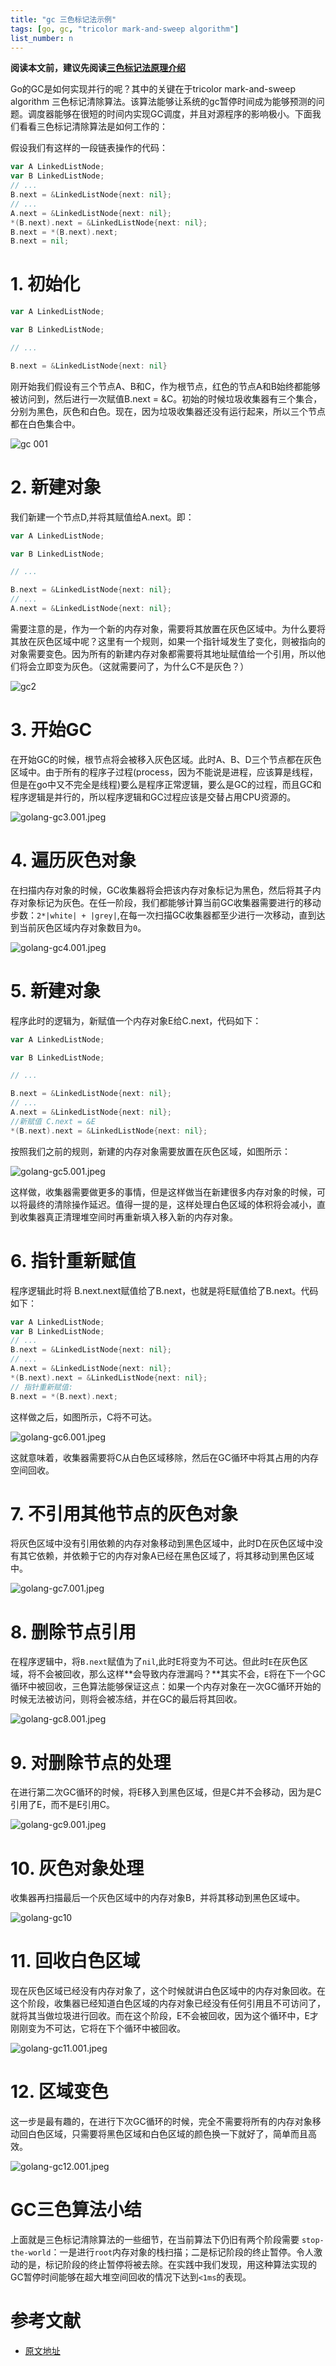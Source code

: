 ```yaml
---
title: "gc 三色标记法示例"
tags: [go, gc, "tricolor mark-and-sweep algorithm"]
list_number: n
---
```


**阅读本文前，建议先阅读[三色标记法原理介绍](http://localhost:4001/go/2019/05/21/gc-tricolor-algorithm/)**

Go的GC是如何实现并行的呢？其中的关键在于tricolor mark-and-sweep algorithm 三色标记清除算法。该算法能够让系统的gc暂停时间成为能够预测的问题。调度器能够在很短的时间内实现GC调度，并且对源程序的影响极小。下面我们看看三色标记清除算法是如何工作的：

假设我们有这样的一段链表操作的代码：

```go
var A LinkedListNode;
var B LinkedListNode;
// ...
B.next = &LinkedListNode{next: nil};
// ...
A.next = &LinkedListNode{next: nil};
*(B.next).next = &LinkedListNode{next: nil};
B.next = *(B.next).next;
B.next = nil;
```


# 1. 初始化
```go
var A LinkedListNode;

var B LinkedListNode;

// ...

B.next = &LinkedListNode{next: nil}
```
刚开始我们假设有三个节点A、B和C，作为根节点，红色的节点A和B始终都能够被访问到，然后进行一次赋值B.next = &C。初始的时候垃圾收集器有三个集合，分别为黑色，灰色和白色。现在，因为垃圾收集器还没有运行起来，所以三个节点都在白色集合中。

![gc 001](/assets/images/2019/0521/gc-demo-1.jpeg)

# 2. 新建对象
我们新建一个节点D,并将其赋值给A.next。即：
```go
var A LinkedListNode;

var B LinkedListNode;

// ...

B.next = &LinkedListNode{next: nil};
// ...
A.next = &LinkedListNode{next: nil};
```
需要注意的是，作为一个新的内存对象，需要将其放置在灰色区域中。为什么要将其放在灰色区域中呢？这里有一个规则，如果一个指针域发生了变化，则被指向的对象需要变色。因为所有的新建内存对象都需要将其地址赋值给一个引用，所以他们将会立即变为灰色。（这就需要问了，为什么C不是灰色？）

![gc2](/assets/images/2019/0521/gc-demo-2.jpeg)

# 3. 开始GC
在开始GC的时候，根节点将会被移入灰色区域。此时A、B、D三个节点都在灰色区域中。由于所有的程序子过程(process，因为不能说是进程，应该算是线程，但是在go中又不完全是线程)要么是程序正常逻辑，要么是GC的过程，而且GC和程序逻辑是并行的，所以程序逻辑和GC过程应该是交替占用CPU资源的。

![golang-gc3.001.jpeg](/assets/images/2019/0521/gc-demo-3.jpeg)

# 4. 遍历灰色对象
在扫描内存对象的时候，GC收集器将会把该内存对象标记为黑色，然后将其子内存对象标记为灰色。在任一阶段，我们都能够计算当前GC收集器需要进行的移动步数：`2*|white| + |grey|`,在每一次扫描GC收集器都至少进行一次移动，直到达到当前灰色区域内存对象数目为`0`。

![golang-gc4.001.jpeg](/assets/images/2019/0521/gc-demo-4.jpeg)

# 5. 新建对象
程序此时的逻辑为，新赋值一个内存对象E给C.next，代码如下：
```go
var A LinkedListNode;

var B LinkedListNode;

// ...

B.next = &LinkedListNode{next: nil};
// ...
A.next = &LinkedListNode{next: nil};
//新赋值 C.next = &E
*(B.next).next = &LinkedListNode{next: nil};
```
按照我们之前的规则，新建的内存对象需要放置在灰色区域，如图所示：

![golang-gc5.001.jpeg](/assets/images/2019/0521/gc-demo-5.jpeg)

这样做，收集器需要做更多的事情，但是这样做当在新建很多内存对象的时候，可以将最终的清除操作延迟。值得一提的是，这样处理白色区域的体积将会减小，直到收集器真正清理堆空间时再重新填入移入新的内存对象。

# 6. 指针重新赋值
程序逻辑此时将 B.next.next赋值给了B.next，也就是将E赋值给了B.next。代码如下：
```go
var A LinkedListNode;
var B LinkedListNode;
// ...
B.next = &LinkedListNode{next: nil};
// ...
A.next = &LinkedListNode{next: nil};
*(B.next).next = &LinkedListNode{next: nil};
// 指针重新赋值:
B.next = *(B.next).next;
```
这样做之后，如图所示，C将不可达。

![golang-gc6.001.jpeg](/assets/images/2019/0521/gc-demo-6.jpeg)

这就意味着，收集器需要将C从白色区域移除，然后在GC循环中将其占用的内存空间回收。

# 7. 不引用其他节点的灰色对象
将灰色区域中没有引用依赖的内存对象移动到黑色区域中，此时D在灰色区域中没有其它依赖，并依赖于它的内存对象A已经在黑色区域了，将其移动到黑色区域中。

![golang-gc7.001.jpeg](/assets/images/2019/0521/gc-demo-7.jpeg)

# 8. 删除节点引用
在程序逻辑中，将`B.next`赋值为了`nil`,此时E将变为不可达。但此时`E`在灰色区域，将不会被回收，那么这样**会导致内存泄漏吗？**其实不会，`E`将在下一个GC循环中被回收，三色算法能够保证这点：如果一个内存对象在一次GC循环开始的时候无法被访问，则将会被冻结，并在GC的最后将其回收。

![golang-gc8.001.jpeg](/assets/images/2019/0521/gc-demo-8.jpeg)

# 9. 对删除节点的处理
在进行第二次GC循环的时候，将E移入到黑色区域，但是C并不会移动，因为是C引用了E，而不是E引用C。

![golang-gc9.001.jpeg](/assets/images/2019/0521/gc-demo-9.jpeg)

# 10. 灰色对象处理
收集器再扫描最后一个灰色区域中的内存对象B，并将其移动到黑色区域中。

![golang-gc10](/assets/images/2019/0521/gc-demo-10.jpeg)

# 11. 回收白色区域
现在灰色区域已经没有内存对象了，这个时候就讲白色区域中的内存对象回收。在这个阶段，收集器已经知道白色区域的内存对象已经没有任何引用且不可访问了，就将其当做垃圾进行回收。而在这个阶段，E不会被回收，因为这个循环中，E才刚刚变为不可达，它将在下个循环中被回收。

![golang-gc11.001.jpeg](/assets/images/2019/0521/gc-demo-11.jpeg)

# 12. 区域变色
这一步是最有趣的，在进行下次GC循环的时候，完全不需要将所有的内存对象移动回白色区域，只需要将黑色区域和白色区域的颜色换一下就好了，简单而且高效。

![golang-gc12.001.jpeg](/assets/images/2019/0521/gc-demo-12.jpeg)

# GC三色算法小结

上面就是三色标记清除算法的一些细节，在当前算法下仍旧有两个阶段需要 `stop-the-world`：一是进行`root`内存对象的栈扫描；二是标记阶段的终止暂停。令人激动的是，标记阶段的终止暂停将被去除。在实践中我们发现，用这种算法实现的GC暂停时间能够在超大堆空间回收的情况下达到`<1ms`的表现。


# 参考文献

- [原文地址](https://segmentfault.com/a/1190000010753702#articleHeader14)


